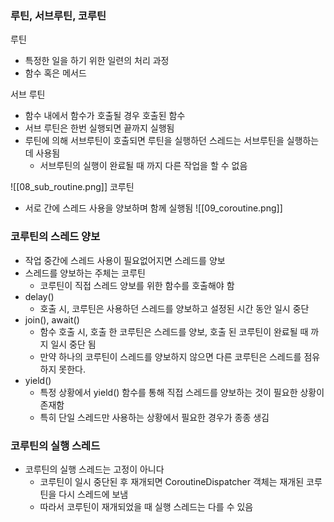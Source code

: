 ### 루틴, 서브루틴, 코루틴

루틴
- 특정한 일을 하기 위한 일련의 처리 과정
- 함수 혹은 메서드 

서브 루틴  
- 함수 내에서 함수가 호출될 경우 호출된 함수 
- 서브 루틴은 한번 실행되면 끝까지 실행됨
- 루틴에 의해 서브루틴이 호출되면 루틴을 실행하던 스레드는 서브루틴을 실행하는데 사용됨
	- 서브루틴의 실행이 완료될 때 까지 다른 작업을 할 수 없음

![[08_sub_routine.png]]
 코루틴
 - 서로 간에 스레드 사용을 양보하며 함께 실행됨
![[09_coroutine.png]]

### 코루틴의 스레드 양보 
- 작업 중간에 스레드 사용이 필요없어지면 스레드를 양보
- 스레드를 양보하는 주체는 코루틴 
	- 코루틴이 직접 스레드 양보를 위한 함수를 호출해야 함
- delay()
	- 호출 시, 코루틴은 사용하던 스레드를 양보하고 설정된 시간 동안 일시 중단
- join(), await()
	- 함수 호출 시, 호출 한 코루틴은 스레드를 양보, 호출 된 코루틴이 완료될 때 까지 일시 중단 됨
	- 만약 하나의 코루틴이 스레드를 양보하지 않으면 다른 코루틴은 스레드를 점유하지 못한다. 
- yield()
	- 특정 상황에서 yield() 함수를 통해 직접 스레드를 양보하는 것이 필요한 상황이 존재함
	- 특히 단일 스레드만 사용하는 상황에서 필요한 경우가 종종 생김

### 코루틴의 실행 스레드 
- 코루틴의 실행 스레드는 고정이 아니다
	- 코루틴이 일시 중단된 후 재개되면 CoroutineDispatcher 객체는 재개된 코루틴을 다시 스레드에 보냄
	- 따라서 코루틴이 재개되었을 때 실행 스레드는 다를 수 있음